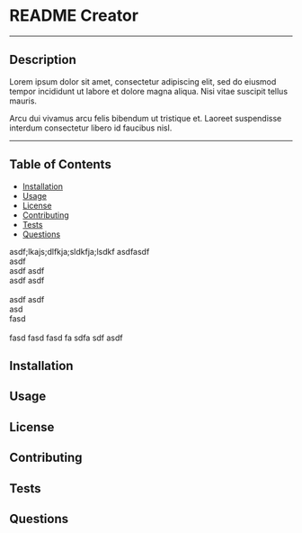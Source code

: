 # README Creator
---

## Description

Lorem ipsum dolor sit amet, consectetur adipiscing elit, sed do eiusmod tempor incididunt ut labore et dolore magna aliqua. Nisi vitae suscipit tellus mauris.

Arcu dui vivamus arcu felis bibendum ut tristique et. Laoreet suspendisse interdum consectetur libero id faucibus nisl.

---
## Table of Contents

* [Installation](https://github.com/andrewmoody96/README-Creator/tree/main/Develop#installation)
* [Usage](https://github.com/andrewmoody96/README-Creator/tree/main/Develop#usage)
* [License](https://github.com/andrewmoody96/README-Creator/tree/main/Develop#license)
* [Contributing](https://github.com/andrewmoody96/README-Creator/tree/main/Develop#contributing)
* [Tests](https://github.com/andrewmoody96/README-Creator/tree/main/Develop#tests)
* [Questions](https://github.com/andrewmoody96/README-Creator/tree/main/Develop#questions)

asdf;lkajs;dlfkja;sldkfja;lsdkf
asdfasdf
<br>
asdf
<br>
asdf
asdf
<br>
asdf
asdf
<br>
<br>
asdf
asdf
<br>
asd
<br>
fasd
<br>
<br>
fasd
fasd
fasd
fa
sdfa
sdf
asdf


## Installation

## Usage

## License

## Contributing

## Tests

## Questions